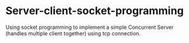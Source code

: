# Server-client-socket-programming
Using socket programming to implement a simple Concurrent Server (handles multiple client together) using tcp connection.

